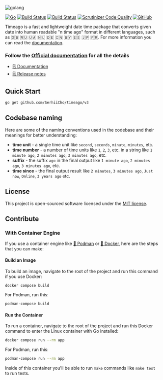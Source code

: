 ![golang](https://serhii.io/storage/other/timeago.png)

[![Go](https://github.com/SerhiiCho/timeago/actions/workflows/go.yml/badge.svg)](https://github.com/SerhiiCho/timeago/actions/workflows/go.yml)
[![Build Status](https://img.shields.io/endpoint.svg?url=https%3A%2F%2Factions-badge.atrox.dev%2FSerhiiCho%2Ftimeago%2Fbadge%3Fref%3Dmaster&style=flat)](https://actions-badge.atrox.dev/SerhiiCho/timeago/goto?ref=master)
[![Build Status](https://scrutinizer-ci.com/g/SerhiiCho/timeago/badges/build.png?b=master)](https://scrutinizer-ci.com/g/SerhiiCho/timeago/build-status/master)
[![Scrutinizer Code Quality](https://scrutinizer-ci.com/g/SerhiiCho/timeago/badges/quality-score.png?b=master)](https://scrutinizer-ci.com/g/SerhiiCho/timeago/?branch=master)
[![GitHub](https://img.shields.io/github/license/SerhiiCho/timeago)](https://github.com/SerhiiCho/timeago/blob/master/LICENSE.md)

Timeago is a fast and lightweight date time package that converts given date into human readable "n time ago" format in different languages, such as 🇬🇧 🇷🇺 🇺🇦 🇳🇱 🇩🇪 🇨🇳 🇧🇾 🇪🇸 🇯🇵 🇫🇷. For more information you can read the [documentation](https://time-ago.github.io/).

### Follow the [Official documentation](https://time-ago.github.io/) for all the details
- [🗒 Documentation](https://time-ago.github.io/)
- [🗒 Release notes](https://github.com/SerhiiCho/timeago/blob/master/CHANGELOG.md)

## Quick Start
```bash
go get github.com/SerhiiCho/timeago/v3
```

## Codebase naming
Here are some of the naming conventions used in the codebase and their meanings for better understanding:

- **time unit** - a single time unit like `second`, `seconds`, `minute`, `minutes`, etc.
- **time number** - a number of time units like `1`, `2`, `3`, etc. in a string like `1 minute ago`, `2 minutes ago`, `3 minutes ago`, etc.
- **suffix** - the suffix `ago` in the final output like `1 minute ago`, `2 minutes ago`, `3 minutes ago`, etc.
- **time since** - the final output result like `2 minutes`, `3 minutes ago`, `Just now`, `Online`, `3 years ago` etc.

## License
This project is open-sourced software licensed under the [MIT license](https://github.com/SerhiiCho/timeago/blob/master/LICENSE.md).

## Contribute
### With Container Engine
If you use a container engine like [🦦 Podman](https://podman.io/) or [🐳 Docker](https://app.docker.com/), here are the steps that you can make:

#### Build an Image
To build an image, navigate to the root of the project and run this command if you use Docker:
```bash
docker compose build
```
For Podman, run this:
```bash
podman-compose build
```

#### Run the Container
To run a container, navigate to the root of the project and run this Docker command to enter the Linux container with Go installed:
```bash
docker compose run --rm app
```
For Podman, run this:
```bash
podman-compose run --rm app
```

Inside of this container you'll be able to run `make` commands like `make test` to run tests.
